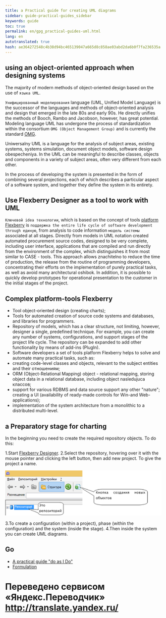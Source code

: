 ```yaml
--- 
title: a Practical guide for creating UML diagrams 
sidebar: guide-practical-guides_sidebar 
keywords: guide 
toc: true 
permalink: en/gpg_practical-guides-uml.html 
lang: en 
autotranslated: true 
hash: ae364272548c4b38d94bc465139047a665d8c858ae03abd2da6b0f7fa236535a 
--- 
```


## using an object-oriented approach when designing systems 

The majority of modern methods of object-oriented design based on the use of `языка UML`. 

`Унифицированный моделирования` language (UML, Unified Model Language) is the successor of the languages and methods of object-oriented analysis and design that emerged in the late 80s and early 90s. He directly unifies the methods of Booch, Rambo and Jacobson, however, has great potential. Modeling language UML has undergone the process of standardization within the consortium `OMG (Object Management Group)` and is currently the standard [OMG](http://www.omg.org/spec/UML/). 

Uniwersalny UML is a language for the analysis of subject areas, existing systems, systems simulation, document object models, software design obespecheniya. In the UML can be meaningful to describe classes, objects and components in a variety of subject areas, often very different from each other. 

In the process of developing the system is presented in the form of combining several projections, each of which describes a particular aspect of a software system, and together they define the system in its entirety. 

## Use Flexberry Designer as a tool to work with UML 

`Ключевой idea технологии`, which is based on the concept of tools [platform Flexberry](fp_landing_page.html) is `поддержка the entire life cycle of software development through единую`, from analysis to code information `модель системы` associated at all stages. 
Directly from models in UML notation created automated procurement source codes, designed to be very complete, including user interface, applications that are compiled and run directly from the environment of the complex, which distinguishes it from most similar to CASE - tools. 
This approach allows znachitelno to reduce the time of production, the release from the routine of programming developers, concentrating their efforts on the implementation of purely practical tasks, as well as avoid many architectural oshibok. In addition, it is possible to quickly develop prototypes for operational presentation to the customer in the initial stages of the project. 

## Complex platform-tools Flexberry 

* Tool object-oriented design (creating charts); 
* Tools for automated creation of source code systems and databases, and libraries for programmers.
* Repository of models, which has a clear structure, not limiting, however, designer a single, predefined technique. For example, you can create any number of systems, configurations, and support stages of the project life cycle. The repository can be expanded to add other functionality by means of add-ins (PlugIn). 
* Software developers a set of tools platform Flexberry helps to solve and automate many practical tasks, such as: 
* creating code-level classes and objects, relevant to the subject entities and their отношениям; 
* ORM (Object-Relational Mapping) object - relational mapping, storing object data in a relational database, including object nasledujuca классов; 
* support for various RDBMS and data source support any other "nature"; 
creating a UI (availability of ready-made controls for Win-and Web-applications); 
* implementation of the system architecture from a monolithic to a distributed multi-level. 

## a Preparatory stage for charting 

In the beginning you need to create the required repository objects. To do this: 

1.Start [Flexberry Designer](fd_landing_page.html). 
2.Select the repository, hovering over it with the mouse pointer and clicking the left button, then add new project. To give the project a name. 

![](/images/pages/guides/flexberry-designer/create-repository.png) 

3.To create a configuration (within a project), phase (within the configuration) and the system (inside the stage). 
4.Then inside the system you can create UML diagrams. 

## Go 

* [A practical guide "do as I Do"](gpg_landing-page.html) <i class="fa fa-arrow-up" aria-hidden="true"></i> 
* [Formulation](gpg_formulation-problem.html) <i class="fa fa-arrow-right" aria-hidden="true"></i> 



 # Переведено сервисом «Яндекс.Переводчик» http://translate.yandex.ru/